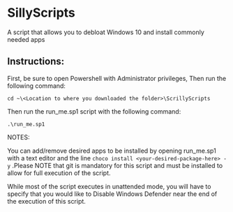 # SillyScripts
A script that allows you to debloat Windows 10 and install commonly needed apps

## Instructions:

First, be sure to open Powershell with Administrator privileges,
Then run the following command:
```
cd ~\<Location to where you downloaded the folder>\ScrillyScripts 
```
Then run the run_me.sp1 script with the following command:
```
.\run_me.sp1
```

NOTES:

You can add/remove desired apps to be installed by opening run_me.sp1 with a text editor
and the line ```choco install <your-desired-package-here> -y``` .Please NOTE that git is 
mandatory for this script and must be installed to allow for full execution of the script.
 
While most of the script executes in unattended mode, you will have to 
specify that you would like to Disable Windows Defender near the end of the execution of 
this script.
